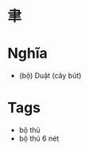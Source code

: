 # 聿

# Nghĩa
* (bộ) Duật (cây bút)

# Tags
* bộ thủ
* bộ thủ 6 nét

<script>window.HANZI_FIELD='聿';</script>
